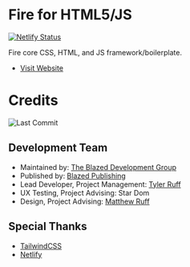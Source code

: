# Fire for HTML5/JS

[![Netlify Status](https://api.netlify.com/api/v1/badges/aab79398-3282-4561-82ca-e1c9b92b1648/deploy-status)](https://app.netlify.com/sites/fire-core/deploys)

Fire core CSS, HTML, and JS framework/boilerplate.

- [Visit Website](https://blazed.space/)

# Credits
![Last Commit](https://img.shields.io/github/last-commit/blazed-space/fire?style=for-the-badge "Last Commit")

## Development Team
- Maintained by: [The Blazed Development Group](https://www.facebook.com/groups/blzdev)
- Published by: [Blazed Publishing](https://blazed.xyz/)
- Lead Developer, Project Management: [Tyler Ruff](https://github.com/tyler-ruff)
- UX Testing, Project Advising: Star Dom
- Design, Project Advising: [Matthew Ruff](https://github.com/matt-ruff)

## Special Thanks
- [TailwindCSS](https://tailwindcss.com/)
- [Netlify](https://netlify.com/)